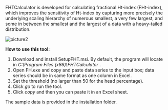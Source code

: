 FHTCalculator is developed for calculating fractional Ht-index (FHt-index), which improves the sensitivity of Ht-index by capturing more precisely the underlying scaling hierarchy of numerous smallest, a very few largest, and some in between the smallest and the largest of a data with a heavy-tailed distribution. 

![picture2](https://cloud.githubusercontent.com/assets/6545129/21639343/c28ac1ee-d26f-11e6-9e3f-a0b81ed8ef1d.jpg)

<b> How to use this tool: </b>

1. Download and install SetupFHT.msi. By default, the program will locate in <i> C:\Program Files (x86)\FHTCalculator </i>. 
2. Open FH.exe and copy and paste data series to the input box; data series should be in same format as one column in Excel.
3. Set the threshold (no larger than 50 for the head percentage).
4. Click <i> go </i> to run the tool. 
5. Click <i> copy </i> and then you can paste it in an Excel sheet.  

The sample data is provided in the installation folder. 
